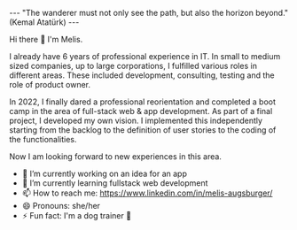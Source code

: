 --- "The wanderer must not only see the path, but also the horizon beyond." (Kemal Atatürk) ---

Hi there 👋
I'm Melis.

I already have 6 years of professional experience in IT. In small to medium sized companies, up to large corporations, I fulfilled various roles in different areas. These included development, consulting, testing and the role of product owner.

In 2022, I finally dared a professional reorientation and completed a boot camp in the area of full-stack web & app development. As part of a final project, I developed my own vision. I implemented this independently starting from the backlog to the definition of user stories to the coding of the functionalities.

Now I am looking forward to new experiences in this area.

- 🔭 I’m currently working on an idea for an app
- 🌱 I’m currently learning fullstack web development
- 📫 How to reach me: https://www.linkedin.com/in/melis-augsburger/
- 😄 Pronouns: she/her
- ⚡ Fun fact: I'm a dog trainer :dog:

<!--
**honigbienlein/honigbienlein** is a ✨ _special_ ✨ repository because its `README.md` (this file) appears on your GitHub profile.

Here are some ideas to get you started:

- 🔭 I’m currently working on ...
- 🌱 I’m currently learning ...
- 👯 I’m looking to collaborate on ...
- 🤔 I’m looking for help with ...
- 💬 Ask me about ...
- 📫 How to reach me: ...
- 😄 Pronouns: ...
- ⚡ Fun fact: ...
-->
